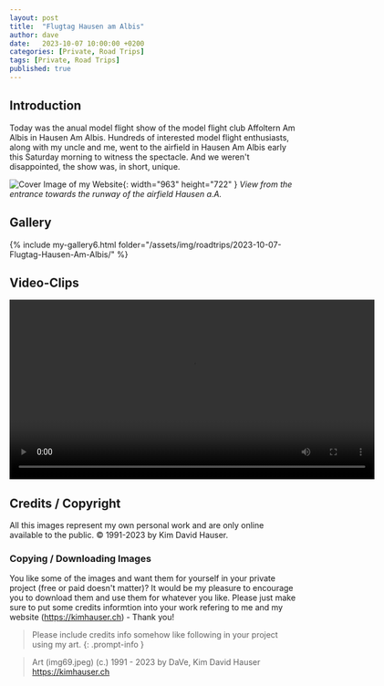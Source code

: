 ```yaml
---
layout: post
title:  "Flugtag Hausen am Albis"
author: dave
date:   2023-10-07 10:00:00 +0200
categories: [Private, Road Trips]
tags: [Private, Road Trips]
published: true
---
```


## Introduction
Today was the anual model flight show of the model flight club Affoltern Am Albis in Hausen Am Albis. Hundreds of interested model flight enthusiasts, along with my uncle and me, went to the airfield in Hausen Am Albis early this Saturday morning to witness the spectacle. And we weren't disappointed, the show was, in short, unique.


![Cover Image of my Website](../../assets/img/roadtrips/2023-10-07-Flugtag-Hausen-Am-Albis/20231007_090259_898x674.jpg){: width="963" height="722" }
_View from the entrance towards the runway of the airfield Hausen a.A._

## Gallery
{% include my-gallery6.html folder="/assets/img/roadtrips/2023-10-07-Flugtag-Hausen-Am-Albis/" %}

## Video-Clips

<video width="640" height="315" controls>
  <source src="../../assets/img/roadtrips/2023-10-07-Flugtag-Hausen-Am-Albis/_vidz/20231007_093959.mp4" type="video/mp4">
  Your browser does not support the video tag (edit).
</video>

## Credits / Copyright
All this images represent my own personal work and are only online available to the public. &copy; 1991-2023 by Kim David Hauser.

### Copying / Downloading Images
You like some of the images and want them for yourself in your private project (free or paid doesn't matter)? It would be my pleasure to encourage you to download them and use them for whatever you like. Please just make sure to put some credits informtion into your work refering to me and my website (<https://kimhauser.ch>) - Thank you!

> Please include credits info somehow like following in your project using my art.
{: .prompt-info }


> Art (img69.jpeg) (c.) 1991 - 2023 by DaVe, Kim David Hauser <https://kimhauser.ch>